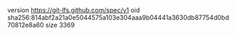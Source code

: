 version https://git-lfs.github.com/spec/v1
oid sha256:814abf2a21a0e5044575a103e304aaa9b04441a3630db87754d0bd70812e8a60
size 3369
